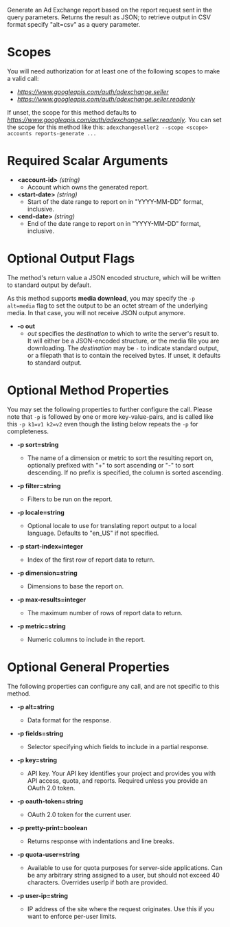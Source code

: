 Generate an Ad Exchange report based on the report request sent in the query parameters. Returns the result as JSON; to retrieve output in CSV format specify &#34;alt=csv&#34; as a query parameter.
# Scopes

You will need authorization for at least one of the following scopes to make a valid call:

* *https://www.googleapis.com/auth/adexchange.seller*
* *https://www.googleapis.com/auth/adexchange.seller.readonly*

If unset, the scope for this method defaults to *https://www.googleapis.com/auth/adexchange.seller.readonly*.
You can set the scope for this method like this: `adexchangeseller2 --scope <scope> accounts reports-generate ...`
# Required Scalar Arguments
* **&lt;account-id&gt;** *(string)*
    - Account which owns the generated report.
* **&lt;start-date&gt;** *(string)*
    - Start of the date range to report on in &#34;YYYY-MM-DD&#34; format, inclusive.
* **&lt;end-date&gt;** *(string)*
    - End of the date range to report on in &#34;YYYY-MM-DD&#34; format, inclusive.

# Optional Output Flags

The method's return value a JSON encoded structure, which will be written to standard output by default.

As this method supports **media download**, you may specify the `-p alt=media` flag to set the output to be an octet stream of the underlying media. In that case, you will not receive JSON output anymore.

* **-o out**
    - *out* specifies the *destination* to which to write the server's result to.
      It will either be a JSON-encoded structure, or the media file you are downloading.
      The *destination* may be `-` to indicate standard output, or a filepath that is to contain the received bytes.
      If unset, it defaults to standard output.
# Optional Method Properties

You may set the following properties to further configure the call. Please note that `-p` is followed by one 
or more key-value-pairs, and is called like this `-p k1=v1 k2=v2` even though the listing below repeats the
`-p` for completeness.

* **-p sort=string**
    - The name of a dimension or metric to sort the resulting report on, optionally prefixed with &#34;+&#34; to sort ascending or &#34;-&#34; to sort descending. If no prefix is specified, the column is sorted ascending.

* **-p filter=string**
    - Filters to be run on the report.

* **-p locale=string**
    - Optional locale to use for translating report output to a local language. Defaults to &#34;en_US&#34; if not specified.

* **-p start-index=integer**
    - Index of the first row of report data to return.

* **-p dimension=string**
    - Dimensions to base the report on.

* **-p max-results=integer**
    - The maximum number of rows of report data to return.

* **-p metric=string**
    - Numeric columns to include in the report.

# Optional General Properties

The following properties can configure any call, and are not specific to this method.

* **-p alt=string**
    - Data format for the response.

* **-p fields=string**
    - Selector specifying which fields to include in a partial response.

* **-p key=string**
    - API key. Your API key identifies your project and provides you with API access, quota, and reports. Required unless you provide an OAuth 2.0 token.

* **-p oauth-token=string**
    - OAuth 2.0 token for the current user.

* **-p pretty-print=boolean**
    - Returns response with indentations and line breaks.

* **-p quota-user=string**
    - Available to use for quota purposes for server-side applications. Can be any arbitrary string assigned to a user, but should not exceed 40 characters. Overrides userIp if both are provided.

* **-p user-ip=string**
    - IP address of the site where the request originates. Use this if you want to enforce per-user limits.
